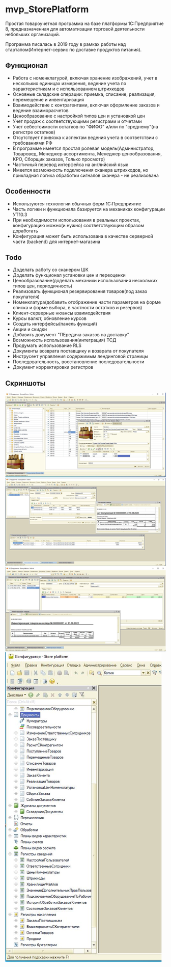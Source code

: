 # mvp_StorePlatform
Простая товароучетная программа на базе платформы 1С:Предприятие 8, предназначенная для автоматизации торговой деятельности небольших организаций.

Программа писалась в 2019 году в рамках работы над стартапом(Интернет-сервис по доставке продуктов питания).

## Функционал
- Работа с номенклатурой, включая хранение изображений, учет в нескольких единицах измерения, ведение учета по характеристикам и c использованием штрихкодов
- Основные складские операции: приемка, списание, реализация, перемещение и инвентаризация
- Взаимодействие с контрагентами, включая оформление заказов и ведение взаиморасчетов
- Ценообразование с настройкой типов цен и установкой цен
- Учет продаж с соответствующими регистрами и отчетами
- Учет себестоимости остатков по "ФИФО" и/или по "среднему"(на регистре остатков) 
- Отсутствует привязка к аспектам ведения учета в соответствии с требованиями РФ
- В программе имеется простая ролевая модель(Администратор, Товаровед, Менеджер ассортимента, Менеджер ценообразования, КРО, Сборщик заказов, Только просмотр)
- Частичный перевод интерфейса на английский язык
- Имеется возможность подключения сканера штрихкодов, но прикладная логика обработки сигналов сканера - не реализована

## Особенности
- Используются технологии обычных форм 1С:Предприятие
- Часть логики и функционала базируется на механиках конфигурации УТ10.3
- При необходимости использования в реальных проектах, конфигурацию можно(и нужно) соответствующим образом доработать
- Конфигурация может быть использована в качестве серверной части (backend) для интернет-магазина

## Todo
- Доделать работу со сканером ШК
- Доделать функционал установки цен и переоценки
- Ценообразование(доделать механики использования нескольких типов цен, периодичность)
- Реализовать функционал резервирования товаров(под заказ покупателя)
- Номенклатура(добавить отображение части параметров на форме списка и форме выбора, в частности остатков и резервов)
- Клиент-серверные нюансы взаимодействия
- Курсы валют, обновление курсов
- Создать интерфейсы(панель функций)
- Акции и скидки
- Добавить документ "ПЕредача заказов на доставку"
- Возможность использования(интеграция) ТСД
- Продумать использование RLS
- Документы возврата поставщику и возврата от покупателя
- Инструсент управления содержимым лендинговой страницы
- Последовательность, восстановление последовательности
- Документ корректировки регистров


## Скриншоты
![Форма списка номенклатуры и карточка товара](/images/sc1.jpeg)
![Прочие формы](/images/sc2.jpeg)
![Форма инвентаризации](/images/sc3.jpeg)
![Дерево метаданных](/images/sc4.jpeg)